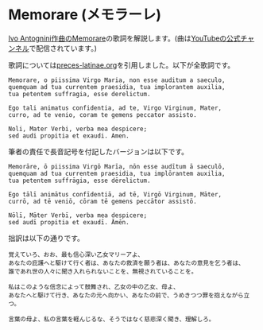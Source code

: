 # Memorare (メモラーレ)
[Ivo Antognini作曲のMemorare](https://edition.icot.or.jp/product/memorare/?lang=en)の歌詞を解説します。(曲は[YouTubeの公式チャンネル](https://www.youtube.com/watch?v=VAycNJx2bzo&ab_channel=IvoAntognini)で配信されています。)

歌詞については[preces-latinae.org](https://preces-latinae.org/thesaurus/BVM/Memorare.html)を引用しました。以下が全歌詞です。

```
Memorare, o piissima Virgo Maria, non esse auditum a saeculo,
quemquam ad tua currentem praesidia, tua implorantem auxilia,
tua petentem suffragia, esse derelictum.

Ego tali animatus confidentia, ad te, Virgo Virginum, Mater,
curro, ad te venio, coram te gemens peccator assisto.

Noli, Mater Verbi, verba mea despicere;
sed audi propitia et exaudi. Amen.
```

筆者の責任で長音記号を付記したバージョンは以下です。

```
Memorāre, ō piissima Virgō Marīa, nōn esse audītum ā saeculō,
quemquam ad tua currentem praesidia, tua implōrantem auxilia,
tua petentem suffrāgia, esse dērelictum.

Ego tālī animātus confīdentiā, ad tē, Virgō Virginum, Māter,
currō, ad tē veniō, cōram tē gemens peccātor assistō.

Nōlī, Māter Verbī, verba mea despicere;
sed audī propitia et exaudī. Āmēn.
```

拙訳は以下の通りです。

```
覚えていろ、おお、最も信心深い乙女マリーアよ、
あなたの庇護へと駆けて行く者は、あなたの救済を願う者は、あなたの意見を乞う者は、
誰であれ世の人々に聞き入れられないことを、無視されていることを。

私はこのような信念によって鼓舞され、乙女の中の乙女、母よ、
あなたへと駆けて行き、あなたの元へ向かい、あなたの前で、うめきつつ罪を抱えながら立つ。

言葉の母よ、私の言葉を軽んじるな、そうではなく慈悲深く聞き、理解しろ。
```
